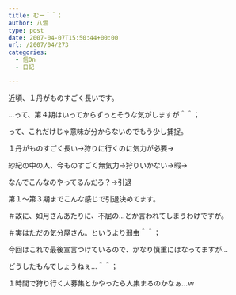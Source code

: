```yaml
---
title: むー＾＾；
author: 八雲
type: post
date: 2007-04-07T15:50:44+00:00
url: /2007/04/273
categories:
  - 信On
  - 日記

---
```

近頃、１丹がものすごく長いです。
  
…って、第４期はいってからずっとそうな気がしますが＾＾；

って、これだけじゃ意味が分からないのでもう少し捕捉。
  
１丹がものすごく長い→狩りに行くのに気力が必要→
  
紗紀の中の人、今ものすごく無気力→狩りいかない→暇→
  
なんでこんなのやってるんだろ？→引退
  
第１～第３期までこんな感じで引退決めてます。
  
＃故に、如月さんあたりに、不屈の…とか言われてしまうわけですが。
  
＃実はただの気分屋さん。というより弱虫＾＾；

今回はこれで最後宣言つけているので、かなり慎重にはなってますが…
  
どうしたもんでしょうねぇ…＾＾；
  
１時間で狩り行く人募集とかやったら人集まるのかなぁ…ｗ